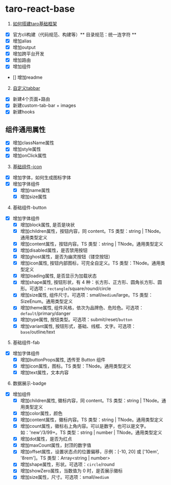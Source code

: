# taro-react-base

1. [如何搭建taro基础框架](./docs/%E5%A6%82%E4%BD%95%E6%90%AD%E5%BB%BAtaro%E5%9F%BA%E7%A1%80%E6%A1%86%E6%9E%B6.md)
- [x] 官方cli构建（代码规范、构建等）** 目录规范：统一连字符 **
- [x] 增加alias
- [x] 增加output
- [x] 增加跨平台开发
- [x] 增加路由
- [x] 增加组件
- [] 增加readme

2. [自定义tabbar](./docs/%E8%87%AA%E5%AE%9A%E4%B9%89tabbar.md)
- [x] 新建4个页面+路由
- [x] 新建custom-tab-bar + images
- [x] 新建hooks

## 组件通用属性
- [x] 增加className属性
- [x] 增加style属性
- [x] 增加onClick属性

3. [基础组件-icon](./docs/%E5%9F%BA%E7%A1%80%E7%BB%84%E4%BB%B6-icon.md)
- [x] 增加字体，如何生成图标字体
- [x] 增加字体组件
  - [x] 增加name属性
  - [x] 增加size属性

4. 基础组件-button
- [x] 增加字体组件
  - [x] 增加block属性, 是否是块状
  - [x] 增加children属性，按钮内容，同 content。TS 类型：string | TNode。通用类型定义
  - [x] 增加content属性，按钮内容。TS 类型：string | TNode。通用类型定义
  - [x] 增加disabled属性，是否禁用按钮
  - [x] 增加ghost属性，是否为幽灵按钮（镂空按钮）
  - [x] 增加icon属性,	按钮内部图标，可完全自定义。TS 类型：TNode。通用类型定义
  - [x] 增加loading属性, 是否显示为加载状态
  - [x] 增加shape属性, 按钮形状，有 4 种：长方形、正方形、圆角长方形、圆形。可选项：`rectangle`/square/round/circle
  - [x] 增加size属性, 组件尺寸。可选项：small/`medium`/large。TS 类型：SizeEnum。通用类型定义
  - [x] 增加theme属性, 组件风格，依次为品牌色、危险色。可选项：`default`/primary/danger
  - [x] 增加type属性, 按钮类型。可选项：submit/reset/`button`
  - [x] 增加variant属性, 按钮形式，基础、线框、文字。可选项：`base`/outline/text

5. 基础组件-fab
- [x] 增加字体组件
  - [x] 增加buttonProps属性, 透传至 Button 组件
  - [x] 增加icon属性，图标。TS 类型：TNode。通用类型定义
  - [x] 增加text属性，文本内容

6. 数据展示-badge
- [x] 增加组件
  - [x] 增加children属性, 徽标内容，同 content。TS 类型：string | TNode。通用类型定义
  - [x] 增加color属性，颜色
  - [x] 增加content属性，徽标内容。TS 类型：string | TNode。通用类型定义
  - [x] 增加count属性，徽标右上角内容。可以是数字，也可以是文字。如：'new'/3/99+。TS 类型：string | number | TNode。通用类型定义
  - [x] 增加dot属性，是否为红点
  - [x] 增加maxCount属性，封顶的数字值
  - [x] 增加offset属性，设置状态点的位置偏移，示例：[-10, 20] 或 ['10em', '8rem']。TS 类型：Array<string | number>
  - [x] 增加shape属性，形状。可选项：`circle`/round
  - [x] 增加showZero属性，当数值为 0 时，是否展示徽标
  - [x] 增加size属性，尺寸。可选项：small/`medium`
